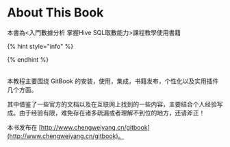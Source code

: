 # About This Book

本書為<入門數據分析 掌握Hive SQL取數能力>課程教學使用書籍

{% hint style="info" %}

{% endhint %}

\
本教程主要围绕 GitBook 的安装，使用，集成，书籍发布，个性化以及实用插件几个方面。

其中借鉴了一些官方的文档以及在互联网上找到的一些内容，主要结合个人经验写成。由于经验有限，难免存在诸多疏漏或者理解不到位的地方，还请斧正！

本书发布在 [http://www.chengweiyang.cn/gitbook](http://www.chengweiyang.cn/gitbook)。

